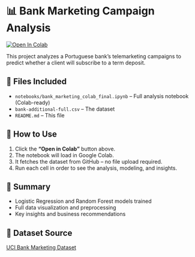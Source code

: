 # 📊 Bank Marketing Campaign Analysis

[![Open In Colab](https://colab.research.google.com/assets/colab-badge.svg)](
https://colab.research.google.com/github/bedrock510/bank-marketing-complete-fresh/blob/main/notebooks/bank_marketing_colab_final.ipynb)

This project analyzes a Portuguese bank’s telemarketing campaigns to predict whether a client will subscribe to a term deposit.

## 📁 Files Included

- `notebooks/bank_marketing_colab_final.ipynb` – Full analysis notebook (Colab-ready)
- `bank-additional-full.csv` – The dataset
- `README.md` – This file

## 🚀 How to Use
1. Click the **“Open in Colab”** button above.
2. The notebook will load in Google Colab.
3. It fetches the dataset from GitHub – no file upload required.
4. Run each cell in order to see the analysis, modeling, and insights.

## 🧠 Summary
- Logistic Regression and Random Forest models trained
- Full data visualization and preprocessing
- Key insights and business recommendations

## 🔗 Dataset Source
[UCI Bank Marketing Dataset](https://archive.ics.uci.edu/ml/datasets/Bank+Marketing)
